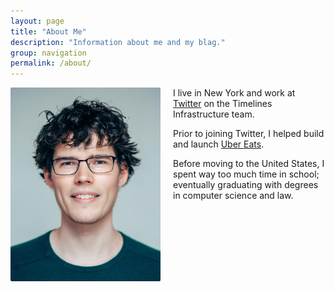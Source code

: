 ```yaml
---
layout: page
title: "About Me"
description: "Information about me and my blag."
group: navigation
permalink: /about/
---
```


<style type="text/css">
.about_me_image {
  max-width: 240px;
  border-radius: 2px;
  margin: 0;
}
@media( min-width: 900px ) {
  .about_me_image {
    margin-right: 20px;
    float: left;
  }
}
</style>

<img src='/images/me.jpg' class='about_me_image' alt="picture of me" />

I live in New York and work at [Twitter](https://www.twitter.com) on the Timelines Infrastructure team.

Prior to joining Twitter, I helped build and launch [Uber Eats](https://www.ubereats.com/).

Before moving to the United States, I spent way too much time in school; eventually graduating with degrees in computer science and law.
